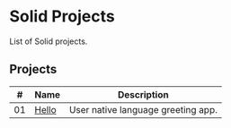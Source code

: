 # Solid Projects

List of Solid projects.

## Projects

|  #  | Name                                                   | Description                                                 |
| ----| -------------------------------------------------------| ------------------------------------------------------------|
|  01 | [Hello](./hello/README.md)                             | User native language greeting app.                          |
